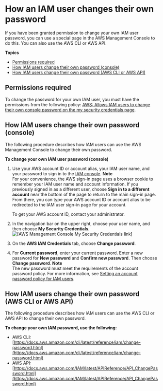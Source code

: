 # How an IAM user changes their own password<a name="id_credentials_passwords_user-change-own"></a>

If you have been granted permission to change your own IAM user password, you can use a special page in the AWS Management Console to do this\. You can also use the AWS CLI or AWS API\.

**Topics**
+ [Permissions required](#change-own-passwords-permissions-required)
+ [How IAM users change their own password \(console\)](#ManagingUserPwdSelf-Console)
+ [How IAM users change their own password \(AWS CLI or AWS API\)](#ManagingUserPwdSelf-CLIAPI)

## Permissions required<a name="change-own-passwords-permissions-required"></a>

To change the password for your own IAM user, you must have the permissions from the following policy: [AWS: Allows IAM users to change their own console password on the my security credentials page](reference_policies_examples_aws_my-sec-creds-self-manage-password-only.md)\.

## How IAM users change their own password \(console\)<a name="ManagingUserPwdSelf-Console"></a>

The following procedure describes how IAM users can use the AWS Management Console to change their own password\.

**To change your own IAM user password \(console\)**

1. Use your AWS account ID or account alias, your IAM user name, and your password to sign in to the [IAM console](https://console.aws.amazon.com/iam)\.
**Note**  
For your convenience, the AWS sign\-in page uses a browser cookie to remember your IAM user name and account information\. If you previously signed in as a different user, choose **Sign in to a different account** near the bottom of the page to return to the main sign\-in page\. From there, you can type your AWS account ID or account alias to be redirected to the IAM user sign\-in page for your account\.

   To get your AWS account ID, contact your administrator\.

1. In the navigation bar on the upper right, choose your user name, and then choose **My Security Credentials**\.   
![\[AWS Management Console My Security Credentials link\]](http://docs.aws.amazon.com/IAM/latest/UserGuide/images/security-credentials-user.shared.console.png)

1. On the **AWS IAM Credentials** tab, choose **Change password**\.

1. For **Current password**, enter your current password\. Enter a new password for **New password** and **Confirm new password**\. Then choose **Change password**\.
**Note**  
The new password must meet the requirements of the account password policy\. For more information, see [Setting an account password policy for IAM users](id_credentials_passwords_account-policy.md)\. 

## How IAM users change their own password \(AWS CLI or AWS API\)<a name="ManagingUserPwdSelf-CLIAPI"></a>

The following procedure describes how IAM users can use the AWS CLI or AWS API to change their own password\.

**To change your own IAM password, use the following:**
+ AWS CLI: [https://docs.aws.amazon.com/cli/latest/reference/iam/change-password.html](https://docs.aws.amazon.com/cli/latest/reference/iam/change-password.html)
+ AWS API: [https://docs.aws.amazon.com/IAM/latest/APIReference/API_ChangePassword.html](https://docs.aws.amazon.com/IAM/latest/APIReference/API_ChangePassword.html)